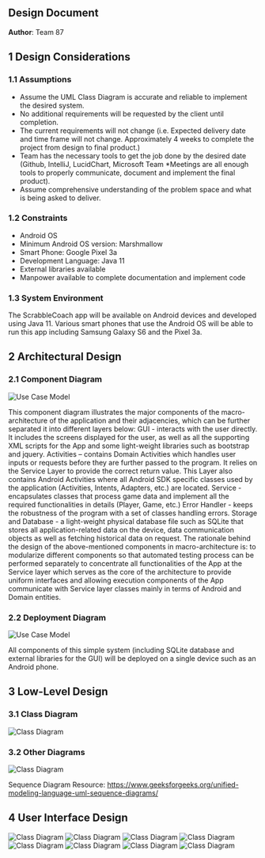 ## Design Document

**Author**: Team 87

## 1 Design Considerations

### 1.1 Assumptions

* Assume the UML Class Diagram is accurate and reliable to implement the desired system.
* No additional requirements will be requested by the client until completion.
* The current requirements will not change (i.e. Expected delivery date and time frame will not change.  Approximately 4 weeks to complete the project from design to final product.)
* Team has the necessary tools to get the job done by the desired date (Github, IntelliJ, LucidChart, Microsoft Team *Meetings are all enough tools to properly communicate, document and implement the final product).
* Assume comprehensive understanding of the problem space and what is being asked to deliver.

### 1.2 Constraints

* Android OS
* Minimum Android OS version: Marshmallow
* Smart Phone: Google Pixel 3a
* Development Language: Java 11
* External libraries available
* Manpower available to complete documentation and implement code

### 1.3 System Environment

The ScrabbleCoach app will be available on Android devices and developed using Java 11.  Various smart phones that use the Android OS will be able to run this app including Samsung Galaxy S6 and the Pixel 3a.  

## 2 Architectural Design
### 2.1 Component Diagram

![Use Case Model](images/ComponentDiagram.png)

This component diagram illustrates the major components of the macro-architecture of the application and their adjacencies, which can be further separated it into different layers below:
GUI - interacts with the user directly. It includes the screens displayed for the user, as well as all the supporting XML scripts for the App and some light-weight libraries such as bootstrap and jquery.
Activities – contains Domain Activities which handles user inputs or requests before they are further passed to the program. It relies on the Service Layer to provide the correct return value. This Layer also contains Android Activities where all Android SDK specific classes used by the application (Activities, Intents, Adapters, etc.) are located.
Service - encapsulates classes that process game data and implement all the required functionalities in details (Player, Game, etc.)
Error Handler - keeps the robustness of the program with a set of classes handling errors.
Storage and Database - a light-weight physical database file such as SQLite that stores all application-related data on the device, data communication objects as well as fetching historical data on request.
The rationale behind the design of the above-mentioned components in macro-architecture is:
to modularize different components so that automated testing process can be performed separately
to concentrate all functionalities of the App at the Service layer which serves as the core of the architecture
to provide uniform interfaces and allowing execution components of the App communicate with Service layer classes mainly in terms of Android and Domain entities.
### 2.2 Deployment Diagram 

![Use Case Model](images/DeploymentDiagram.png)

All components of this simple system (including SQLite database and external libraries for the GUI) will be deployed on a single device such as an Android phone. 


## 3 Low-Level Design

### 3.1 Class Diagram


![Class Diagram](images/GroupDesign.png)


### 3.2 Other Diagrams

![Class Diagram](images/SequenceDiagram.png)

Sequence Diagram Resource: https://www.geeksforgeeks.org/unified-modeling-language-uml-sequence-diagrams/

## 4 User Interface Design

![Class Diagram](images/UI1.png)
![Class Diagram](images/UI2.png)
![Class Diagram](images/UI3.png)
![Class Diagram](images/UI4.png)
![Class Diagram](images/UI5.png)
![Class Diagram](images/UI6.png)
![Class Diagram](images/UI7.png)
![Class Diagram](images/UI8.png)


